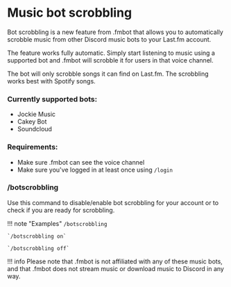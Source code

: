 # Music bot scrobbling

Bot scrobbling is a new feature from .fmbot that allows you to automatically scrobble music from other Discord music bots to your Last.fm account. 

The feature works fully automatic. Simply start listening to music using a supported bot and .fmbot will scrobble it for users in that voice channel.

The bot will only scrobble songs it can find on Last.fm. The scrobbling works best with Spotify songs.

### Currently supported bots: 

* Jockie Music
* Cakey Bot
* Soundcloud

### Requirements:

* Make sure .fmbot can see the voice channel
* Make sure you've logged in at least once using `/login`


### /botscrobbling

Use this command to disable/enable bot scrobbling for your account or to check if you are ready for scrobbling.

!!! note "Examples"
    `/botscrobbling`

    `/botscrobbling on`

    `/botscrobbling off`

    
!!! info
    Please note that .fmbot is not affiliated with any of these music bots, and that .fmbot does not stream music or download music to Discord in any way.
